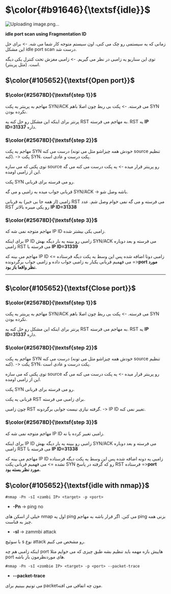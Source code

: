 $\color{#b91646}{\textsf{idle}}$
=================================

![Uploading image.png…]()

**idle port scan using Fragmentation ID**

زمانی که یه سیستمی رو چک می کنی، اون سیستم متوجه کار شما می شه. -> برای حل این مشکل idle port scan درست شد.

توی این سناریو یه زامبی در نظر می گیریم. -> زامبی مغزش تحت کنترل یکی دیگه است. (مثل پرینتر).

## $\color{#105652}{\textsf{Open port}}$

### $\color{#25678D}{\textsf{step 1}}$

مهاجم به پرینتر یه پکت SYN/ACK می فرسته. -> پکت بی ربط چون اصلا باهم SYN نکرده بودن.

پرنتر برای اینکه این مشکل رو حل کنه یه RST به مهاجم می فرسته. RST یه **IP ID=31337** داره.

### $\color{#25678D}{\textsf{step 2}}$

مهاجم یه پکت SYN درست می کنه (خودش همه چیزاشو مثل می تونه source تنظیم کنه). -> پکت SYN، پکت درست و عادی است.

توی پکتی که می سازه source رو پرینتر قرار میده -> یه پکت درست می کنه می گه این از زامبی اومده.

پکت SYN رو می فرسته برای قربانی.

قربانی جواب میده به زامبی و می گه SYN/ACK -> باشه وصل شو.

زامبی (از همه جا بی خبر) به قربانی RST می فرسته و می گه نمی خوام وصل شم. عدد RST رو یکی میبره بالاتر **IP ID=31338**

### $\color{#25678D}{\textsf{step 3}}$

مهاجم متوجه نمی شه که IP ID زامبی یکی بیشتر شده.

برای اینکه IP ID زامبی رو ببینه یه بار دیگه بهش SYN/ACK می فرسته و بعد دوباره زامبی RST می فرسته با **IP ID=31339**

مهاجم می بینه که IP ID زامبی دوتا اضافه شده پس این وسط یه پکت دیگه فرستاده => می فهمیم قربانی یکبار به زامبی جواب داده و زامبی جواب برگردونده =>**port مورد نظر واقعا باز بود.**
_______________________________
## $\color{#105652}{\textsf{Close port}}$

### $\color{#25678D}{\textsf{step 1}}$

مهاجم به پرینتر یه پکت SYN/ACK می فرسته. -> پکت بی ربط چون اصلا باهم SYN نکرده بودن.

پرنتر برای اینکه این مشکل رو حل کنه یه RST به مهاجم می فرسته. RST یه **IP ID=31337** داره.

### $\color{#25678D}{\textsf{step 2}}$

مهاجم یه پکت SYN درست می کنه (خودش همه چیزاشو مثل می تونه source تنظیم کنه). -> پکت SYN، پکت درست و عادی است.

توی پکتی که می سازه source رو پرینتر قرار میده -> یه پکت درست می کنه می گه این از زامبی اومده.

پکت SYN رو می فرسته برای قربانی.

قربانی یه پکت RST برای زامبی می فرسته.

چون زامبی RST گرفته نیازی نیست جوابی برگردونه. -> IP ID تغییر نمی کنه.

### $\color{#25678D}{\textsf{step 3}}$

مهاجم متوجه نمی شه که IP ID زامبی تغییر کرده یا نه.

برای اینکه IP ID زامبی رو ببینه یه بار دیگه بهش SYN/ACK می فرسته و بعد دوباره زامبی RST می فرسته با **IP ID=31338**

مهاجم می بینه که IP ID زامبی یه دونه اضافه شده پس این وسط یه پکت دیگه فرستاده نشده => می فهمیم قربانی پکت SYN رو که گرفته در پاسخ RST فرستاده =>**port مورد نظر بسته بود.**

## $\color{#105652}{\textsf{idle with nmap}}$

`#nmap -Pn -sI <zambi IP> <target> -p <port>`

- **-Pn** -> ping no

خیلی از اسکن های nmap اول یه ping می کنن. اگر قرار باشه به مهاجم ping بزنی همه چیز به فناست.

- **-sI** -> zammbi attack

با سوئیچ s نوع attack رو مشخص می کنیم.

اینکه زامبی هم چه port هاییش بازه مهمه باید تنظیم بشه طبق چیزی که می خوایم مثلا port های موردنظرمون باز باشه.

`#nmap -Pn -sI <zombie IP> <target> -p <port> --packet-trace`

- **--packet-trace**

می تونیم ببینیم برای packetمون چه اتفاقی می افته.
